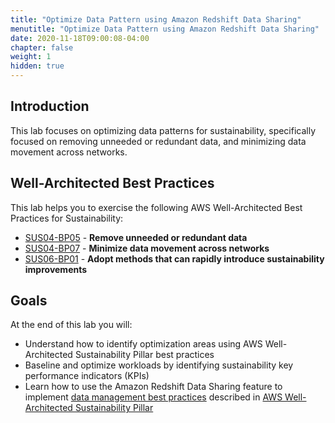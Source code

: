 ```yaml
---
title: "Optimize Data Pattern using Amazon Redshift Data Sharing"
menutitle: "Optimize Data Pattern using Amazon Redshift Data Sharing"
date: 2020-11-18T09:00:08-04:00
chapter: false
weight: 1
hidden: true
---
```


## Introduction

This lab focuses on optimizing data patterns for sustainability, specifically focused on removing unneeded or redundant data, and minimizing data movement across networks.

## Well-Architected Best Practices
This lab helps you to exercise the following AWS Well-Architected Best Practices for Sustainability:

* [SUS04-BP05](https://docs.aws.amazon.com/wellarchitected/latest/sustainability-pillar/sus_sus_data_a6.html) - **Remove unneeded or redundant data**
* [SUS04-BP07](https://docs.aws.amazon.com/wellarchitected/latest/sustainability-pillar/sus_sus_data_a8.html) - **Minimize data movement across networks**
* [SUS06-BP01](https://docs.aws.amazon.com/wellarchitected/latest/sustainability-pillar/sus_sus_dev_a2.html) - **Adopt methods that can rapidly introduce sustainability improvements**

## Goals
At the end of this lab you will:

* Understand how to identify optimization areas using AWS Well-Architected Sustainability Pillar best practices
* Baseline and optimize workloads by identifying sustainability key performance indicators (KPIs)
* Learn how to use the Amazon Redshift Data Sharing feature to implement [data management best practices](https://docs.aws.amazon.com/wellarchitected/latest/sustainability-pillar/data-patterns.html) described in [AWS Well-Architected Sustainability Pillar](https://docs.aws.amazon.com/wellarchitected/latest/sustainability-pillar/sustainability-pillar.html)
